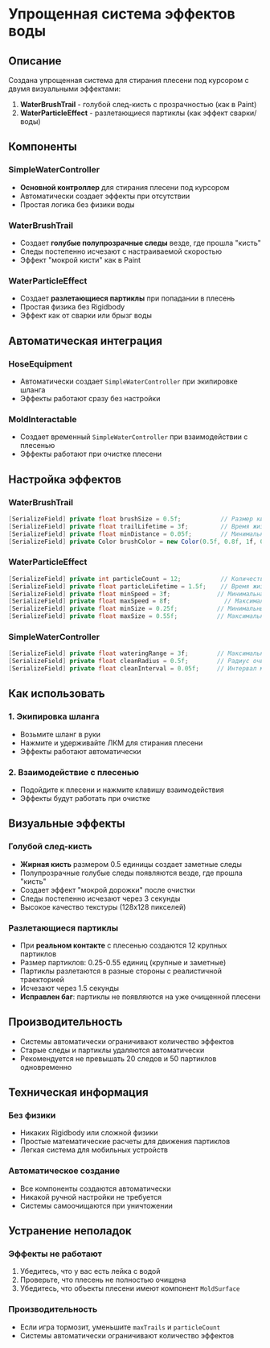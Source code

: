 # Упрощенная система эффектов воды

## Описание
Создана упрощенная система для стирания плесени под курсором с двумя визуальными эффектами:

1. **WaterBrushTrail** - голубой след-кисть с прозрачностью (как в Paint)
2. **WaterParticleEffect** - разлетающиеся партиклы (как эффект сварки/воды)

## Компоненты

### SimpleWaterController
- **Основной контроллер** для стирания плесени под курсором
- Автоматически создает эффекты при отсутствии
- Простая логика без физики воды

### WaterBrushTrail
- Создает **голубые полупрозрачные следы** везде, где прошла "кисть"
- Следы постепенно исчезают с настраиваемой скоростью
- Эффект "мокрой кисти" как в Paint

### WaterParticleEffect
- Создает **разлетающиеся партиклы** при попадании в плесень
- Простая физика без Rigidbody
- Эффект как от сварки или брызг воды

## Автоматическая интеграция

### HoseEquipment
- Автоматически создает `SimpleWaterController` при экипировке шланга
- Эффекты работают сразу без настройки

### MoldInteractable
- Создает временный `SimpleWaterController` при взаимодействии с плесенью
- Эффекты работают при очистке плесени

## Настройка эффектов

### WaterBrushTrail
```csharp
[SerializeField] private float brushSize = 0.5f;           // Размер кисти (жирная кисть)
[SerializeField] private float trailLifetime = 3f;         // Время жизни следа
[SerializeField] private float minDistance = 0.05f;        // Минимальное расстояние между следами
[SerializeField] private Color brushColor = new Color(0.5f, 0.8f, 1f, 0.4f); // Голубой цвет
```

### WaterParticleEffect
```csharp
[SerializeField] private int particleCount = 12;           // Количество партиклов
[SerializeField] private float particleLifetime = 1.5f;    // Время жизни партикла
[SerializeField] private float minSpeed = 3f;             // Минимальная скорость
[SerializeField] private float maxSpeed = 8f;               // Максимальная скорость
[SerializeField] private float minSize = 0.25f;           // Минимальный размер партикла
[SerializeField] private float maxSize = 0.55f;           // Максимальный размер партикла
```

### SimpleWaterController
```csharp
[SerializeField] private float wateringRange = 3f;        // Максимальная дальность полива
[SerializeField] private float cleanRadius = 0.5f;        // Радиус очистки
[SerializeField] private float cleanInterval = 0.05f;     // Интервал между очистками
```

## Как использовать

### 1. Экипировка шланга
- Возьмите шланг в руки
- Нажмите и удерживайте ЛКМ для стирания плесени
- Эффекты работают автоматически

### 2. Взаимодействие с плесенью
- Подойдите к плесени и нажмите клавишу взаимодействия
- Эффекты будут работать при очистке

## Визуальные эффекты

### Голубой след-кисть
- **Жирная кисть** размером 0.5 единицы создает заметные следы
- Полупрозрачные голубые следы появляются везде, где прошла "кисть"
- Создает эффект "мокрой дорожки" после очистки
- Следы постепенно исчезают через 3 секунды
- Высокое качество текстуры (128x128 пикселей)

### Разлетающиеся партиклы
- При **реальном контакте** с плесенью создаются 12 крупных партиклов
- Размер партиклов: 0.25-0.55 единиц (крупные и заметные)
- Партиклы разлетаются в разные стороны с реалистичной траекторией
- Исчезают через 1.5 секунды
- **Исправлен баг**: партиклы не появляются на уже очищенной плесени

## Производительность
- Системы автоматически ограничивают количество эффектов
- Старые следы и партиклы удаляются автоматически
- Рекомендуется не превышать 20 следов и 50 партиклов одновременно

## Техническая информация

### Без физики
- Никаких Rigidbody или сложной физики
- Простые математические расчеты для движения партиклов
- Легкая система для мобильных устройств

### Автоматическое создание
- Все компоненты создаются автоматически
- Никакой ручной настройки не требуется
- Системы самоочищаются при уничтожении

## Устранение неполадок

### Эффекты не работают
1. Убедитесь, что у вас есть лейка с водой
2. Проверьте, что плесень не полностью очищена
3. Убедитесь, что объекты плесени имеют компонент `MoldSurface`

### Производительность
- Если игра тормозит, уменьшите `maxTrails` и `particleCount`
- Системы автоматически ограничивают количество эффектов
